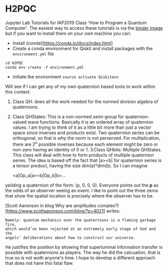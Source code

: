 # H2PQC
Jupyter Lab Tutorials for IAP2019 Class 'How to Program a Quantum Computer'.  The easiest way to access these tutorials is via the [binder image](https://mybinder.org/v2/gh/jacquescarolan/H2PQC.git/master) but if you want to install them on your own machine you can:
- Install (conda)[https://conda.io/docs/index.html]
- Create a conda environment for Qiskit and install packages with the `environment.yml` file


```
cd H2PQC
conda env create -f environment.yml
```
- initiate the environment `source activate Qiskitenv`

Will see if I can get any of my own quaternion based tools to work within
this context.

1. Class QH: does all the work needed for the normed division algebra of quaternions.
2. Class QHStates: This is a non-normed semi-group for quaternion-valued wave
   functions. Basically it is an ordered array of quaternion values. I am
   trying to think of it as a little bit more than just a vector space since
   inverses and products exist. Two quaternion series can be orthogonal, so
   that is why the norm is not perserved. For multiplication, there are $2^n$
   possible inverses because each element might be zero or non-zero having an
   identity of 0 or 1.
3.Class QHbits: Multiple QHStates. This class will deal with how to form
products of multiple quaternion series. The idea is based off the fact that
|a><b| for quaternion series is a tensor product, having the size
dim(a)*dim(b). So I can imagine 

    <a|Op_a|a><b|Op_b|b>...

yeilding a quaternion of the form: (p, 0, 0, 0). Everyone points out the **p**
as the odds of an observer seeing an event. I like to point out the three zeros
that show the spatial location is precisely where the observer has to be.

[Scott Aaronson in blog Why are amplitudes complex?)[https://www.scottaaronson.com/blog/?p=4021]
writes:

    Namely: quantum mechanics over the quaternions is a flaming garbage fire, 
    which would’ve been rejected at an extremely early stage of God and the 
    angels’ deliberations about how to construct our universe.

He justifies the position by showing that superluminal information transfer
is possible with quaternions as players. The way he did the calcuation, that is
true so is not woth anyone's time. I hope to develop a different approach that
does not have this fatal flaw.
